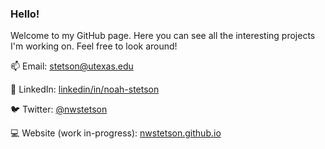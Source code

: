 ### Hello!

Welcome to my GitHub page. Here you can see all the interesting projects I'm working on. Feel free to look around!

 📫 Email: [stetson@utexas.edu](kstetson@utexas.edu)
 
 🤝 LinkedIn: [linkedin/in/noah-stetson](https://linkedin/in/noah-stetson)
 
 🐦 Twitter: [@nwstetson](https://twitter.com/NWStetson)
 
 💻 Website (work in-progress): [nwstetson.github.io](https://nwstetson.github.io)


<!--
notes:

-->
